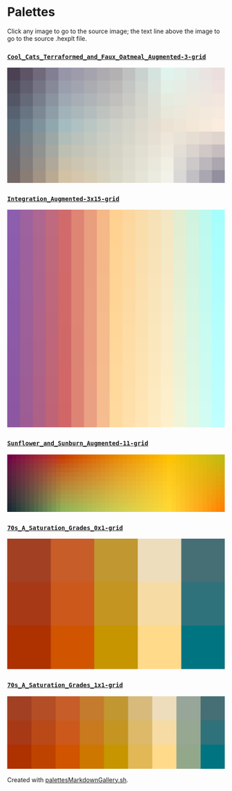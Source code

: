 # Palettes

Click any image to go to the source image; the text line above the image to go to the source .hexplt file.

### [`Cool_Cats_Terraformed_and_Faux_Oatmeal_Augmented-3-grid`](Cool_Cats_Terraformed_and_Faux_Oatmeal_Augmented-3-grid.hexplt)

[ ![Cool_Cats_Terraformed_and_Faux_Oatmeal_Augmented-3-grid.png](Cool_Cats_Terraformed_and_Faux_Oatmeal_Augmented-3-grid.png) ](Cool_Cats_Terraformed_and_Faux_Oatmeal_Augmented-3-grid.png)

### [`Integration_Augmented-3x15-grid`](Integration_Augmented-3x15-grid.hexplt)

[ ![Integration_Augmented-3x15-grid.png](Integration_Augmented-3x15-grid.png) ](Integration_Augmented-3x15-grid.png)

### [`Sunflower_and_Sunburn_Augmented-11-grid`](Sunflower_and_Sunburn_Augmented-11-grid.hexplt)

[ ![Sunflower_and_Sunburn_Augmented-11-grid.png](Sunflower_and_Sunburn_Augmented-11-grid.png) ](Sunflower_and_Sunburn_Augmented-11-grid.png)

### [`70s_A_Saturation_Grades_0x1-grid`](70s_A_Saturation_Grades_0x1-grid.hexplt)

[ ![70s_A_Saturation_Grades_0x1-grid.png](70s_A_Saturation_Grades_0x1-grid.png) ](70s_A_Saturation_Grades_0x1-grid.png)

### [`70s_A_Saturation_Grades_1x1-grid`](70s_A_Saturation_Grades_1x1-grid.hexplt)

[ ![70s_A_Saturation_Grades_1x1-grid.png](70s_A_Saturation_Grades_1x1-grid.png) ](70s_A_Saturation_Grades_1x1-grid.png)

Created with [palettesMarkdownGallery.sh](https://github.com/earthbound19/_ebDev/blob/master/scripts/imgAndVideo/palettesMarkdownGallery.sh).